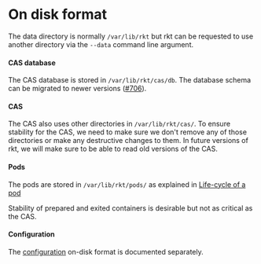 On disk format
==============

The data directory is normally `/var/lib/rkt` but rkt can be requested to use
another directory via the `--data` command line argument.

#### CAS database

The CAS database is stored in `/var/lib/rkt/cas/db`. The database schema can be
migrated to newer versions ([#706](https://github.com/coreos/rkt/issues/706)).

#### CAS

The CAS also uses other directories in `/var/lib/rkt/cas/`. To ensure stability
for the CAS, we need to make sure we don't remove any of those directories or
make any destructive changes to them. In future versions of rkt, we will make
sure to be able to read old versions of the CAS.

#### Pods

The pods are stored in `/var/lib/rkt/pods/` as explained in
[Life-cycle of a pod](https://github.com/coreos/rkt/blob/master/Documentation/devel/pod-lifecycle.md)

Stability of prepared and exited containers is desirable but not as critical as
the CAS.

#### Configuration

The [configuration](https://github.com/coreos/rkt/blob/master/Documentation/configuration.md)
on-disk format is documented separately.
